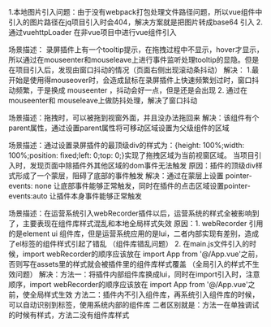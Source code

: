 <!-- jq项目引入web-recorder问题： -->
  1.本地图片引入问题：由于没有webpack打包处理文件路径问题，所以vue组件中引入的图片路径在jq项目引入时会404，解决方案就是把图片转成base64 引入
  2.通过vuehttpLoader 在非vue项目中进行vue组件引入

<!-- mouseenter和mouseleave 频繁触发造成得视窗抖动问题： -->
场景描述：
  录屏插件上有一个tooltip提示，在拖拽过程中不显示，hover才显示，所以通过在mouseenter和mouseleave上进行事件监听处理tooltip的显隐。但是在项目引入后，发现由窗口抖动的情况（页面右侧出现滚动条抖动）
解决：
  1.最开始是使用得mouseover时，会造成鼠标在录屏插件上快速频繁划过时，窗口抖动频繁，于是换成 mouseenter ，抖动会好一点，但是还是会出现
  2. 通过在mouseenter和 mouseleave上做防抖处理，解决了窗口抖动


<!-- 录屏插件通过引入VueDraggableResizable，实现了拖拽功能，但是该组件默认状态没有处理移动边界 -->
场景描述：拖拽时，可以被拖到视窗外面，并且没办法拖回来
解决：该组件有个 parent属性，通过设置parent属性将可移动区域设置为父级组件的区域

<!-- 蒙层阻碍底部事件触发问题： -->
场景描述：通过设置录屏插件的最顶级div的样式为：{height: 100%;width: 100%;position: fixed;left: 0;top: 0;}实现了拖拽区域为当前视窗区域。
        当项目引入时，发现页面中除插件外其他区域的dom事件无法触发
原因：插件的顶级div样式形成了一个蒙层，阻碍了底部的事件触发
解决：通过在蒙层上设置 pointer-events: none 让底部事件能够正常触发，同时在插件的点击区域设置pointer-events:auto 让插件本身事件能够正常触发

<!-- 项目引入样式混乱问题 -->
场景描述：在运营系统引入webRecorder插件以后，运营系统的样式全被影响到了，主要表现在组件库样式混乱和本地全局样式失效
原因：1. webRecorder 引用的是element ui 组件库，但是运营系统应用的是lui，二者内部实现有差别，造成了el标签的组件样式引起了错乱 （组件库错乱问题）
     2. 在main.js文件引入的时候，import webRecorder的顺序应该放在 import App from '@/App.vue'之前，否则写在assets里的样式就会被插件里的组件库样式覆盖 （全局引入的样式不生效问题）
解决：方法一：将插件内部组件库换成lui，同时在import引入时，注意顺序，import webRecorder的顺序应该放在 import App from '@/App.vue'之前，使全局样式生效
     方法二：插件内不引入组件库，再系统引入组件库的时候，可以自动识别到标签，使用系统内部的组件库
     二者区别就是：方法一在单独调试的时候有样式，方法二没有组件库样式
